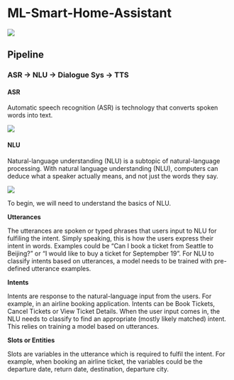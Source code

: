 # ML-Smart-Home-Assistant

![](file:///C:/Users/Mohamed%20Nabil/Pictures/ASK_overview._TTH_.png)

## Pipeline

### ASR -> NLU -> Dialogue Sys -> TTS

#### ASR
Automatic speech recognition (ASR) is technology that converts spoken words into text.

![](https://miro.medium.com/max/1400/1*yP_TSDUBmjEh0broCh0wYg.png)

#### NLU
Natural-language understanding (NLU) is a subtopic of natural-language processing. With natural language understanding (NLU), computers can deduce what a speaker actually means, and not just the words they say.

![](https://d3ogm7ac91k97u.cloudfront.net/content/dam/alexa/temp-working-folder/nlu/nlu-lp_graphics_block-1._CB499232483_.png)

To begin, we will need to understand the basics of NLU.

**Utterances**

The utterances are spoken or typed phrases that users input to NLU for fulfiling the intent. Simply speaking, this is how the users express their intent in words. Examples could be “Can I book a ticket from Seattle to Beijing?” or “I would like to buy a ticket for Septempber 19”. For NLU to classify intents based on utterances, a model needs to be trained with pre-defined utterance examples.

**Intents**

Intents are response to the natural-language input from the users. For example, in an airline booking application. Intents can be Book Tickets, Cancel Tickets or View Ticket Details. When the user input comes in, the NLU needs to classify to find an appropriate (mostly likely matched) intent. This relies on training a model based on utterances.

**Slots or Entities**

Slots are variables in the utterance which is required to fulfil the intent. For example, when booking an airline ticket, the variables could be the departure date, return date, destination, departure city.

